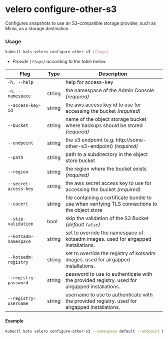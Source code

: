 # velero configure-other-s3

Configures snapshots to use an S3-compatible storage provider, such as Minio, as a storage destination.

### Usage

```bash
kubectl kots velero configure-other-s3 [flags]
```

- _Provide `[flags]` according to the table below_

| Flag                   | Type   | Description                                                                                    |
|------------------------|--------|------------------------------------------------------------------------------------------------|
| `-h, --help`           |        | help for access-key                                                                            |
| `-n, --namespace`      | string | the namespace of the Admin Console _(required)_                                                |
| `--access-key-id`      | string | the aws access key id to use for accessing the bucket _(required)_                             |
| `--bucket`             | string | name of the object storage bucket where backups should be stored _(required)_                  |
| `--endpoint`           | string | the s3 endpoint (e.g. http://some-other-s3-endpoint) _(required)_                              |
| `--path `              | string | path to a subdirectory in the object store bucket                                              |
| `--region `            | string | the region where the bucket exists _(required)_                                                |
| `--secret-access-key ` | string | the aws secret access key to use for accessing the bucket _(required)_                         |
| `--cacert `            | string | file containing a certificate bundle to use when verifying TLS connections to the object store |
| `--skip-validation`    | bool   | skip the validation of the S3 Bucket _(default `false`)_                                       |
| `--kotsadm-namespace`  | string | set to override the namespace of kotsadm images. used for airgapped installations.             |
| `--kotsadm-registry`   | string | set to override the registry of kotsadm images. used for airgapped installations.              |
| `--registry-password`  | string | password to use to authenticate with the provided registry. used for airgapped installations.  |
| `--registry-username`  | string | username to use to authenticate with the provided registry. used for airgapped installations.  |

#### Example

```bash
kubectl kots velero configure-other-s3 --namespace default --endpoint http://minio --region us-east-1 --bucket kots-snaps --access-key-id XXXXXXXJTJB7M2XZUV7D --secret-access-key mysecretkey
```
